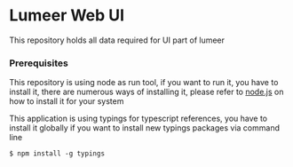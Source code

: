 # Lumeer Web UI
This repository holds all data required for UI part of lumeer

### Prerequisites
This repository is using node as run tool, if you want to run it, you have to install it, there are numerous ways of installing it, please refer to [node.js](https://nodejs.org/en/) on how to install it for your system

This application is using typings for typescript references, you have to install it globally if you want to install new typings packages via command line
```
$ npm install -g typings
```
